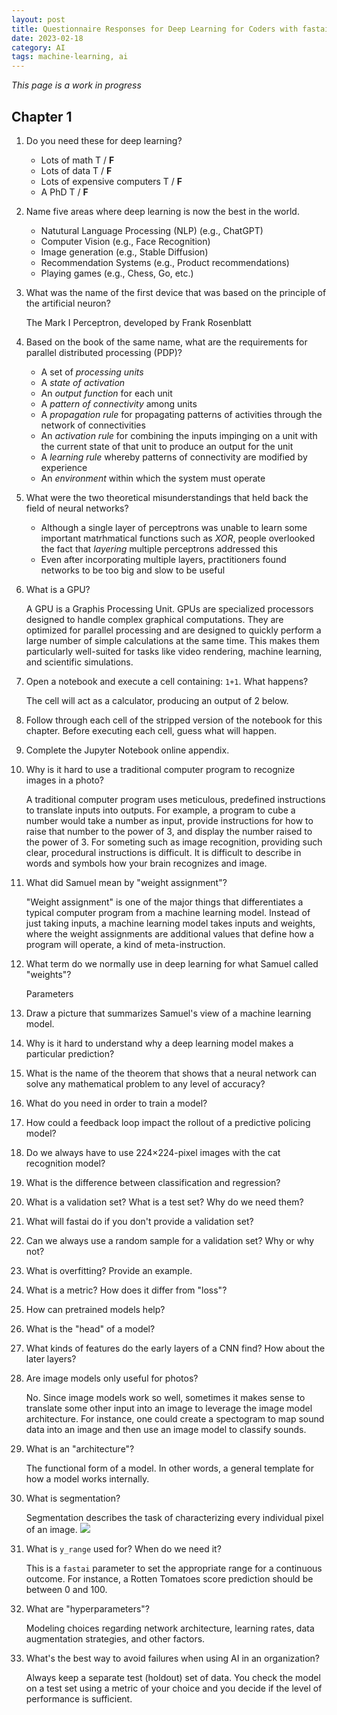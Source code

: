 ```yaml
---
layout: post
title: Questionnaire Responses for Deep Learning for Coders with fastai & PyTorch
date: 2023-02-18
category: AI
tags: machine-learning, ai
---
```


*This page is a work in progress* 

## Chapter 1

1. Do you need these for deep learning?

   - Lots of math T / **F**
   - Lots of data T / **F**
   - Lots of expensive computers T / **F**
   - A PhD T / **F**
   
1. Name five areas where deep learning is now the best in the world.
    - Natutural Language Processing (NLP) (e.g., ChatGPT)
    - Computer Vision (e.g., Face Recognition)
    - Image generation (e.g., Stable Diffusion)
    - Recommendation Systems (e.g., Product recommendations)
    - Playing games (e.g., Chess, Go, etc.)

1. What was the name of the first device that was based on the principle of the artificial neuron?

    The Mark I Perceptron, developed by Frank Rosenblatt

1. Based on the book of the same name, what are the requirements for parallel distributed processing (PDP)?

    - A set of *processing units*
    - A *state of activation*
    - An *output function* for each unit
    - A *pattern of connectivity* among units
    - A *propagation rule* for propagating patterns of activities through the network of connectivities
    - An *activation rule* for combining the inputs impinging on a unit with the current state of that unit to produce an output for the unit
    - A *learning rule* whereby patterns of connectivity are modified by experience
    - An *environment* within which the system must operate

1. What were the two theoretical misunderstandings that held back the field of neural networks?

    - Although a single layer of perceptrons was unable to learn some important matrhmatical functions such as $XOR$, people overlooked the fact that *layering* multiple perceptrons addressed this
    - Even after incorporating multiple layers, practitioners found networks to be too big and slow to be useful

1. What is a GPU?

    A GPU is a Graphis Processing Unit. GPUs are specialized processors designed to handle complex graphical computations. They are optimized for parallel processing and are designed to quickly perform a large number of simple calculations at the same time. This makes them particularly well-suited for tasks like video rendering, machine learning, and scientific simulations.

1. Open a notebook and execute a cell containing: `1+1`. What happens?

    The cell will act as a calculator, producing an output of 2 below.

1. Follow through each cell of the stripped version of the notebook for this chapter. Before executing each cell, guess what will happen.


1. Complete the Jupyter Notebook online appendix.


1. Why is it hard to use a traditional computer program to recognize images in a photo?

    A traditional computer program uses meticulous, predefined instructions to translate inputs into outputs. For example, a program to cube a number would take a number as input, provide instructions for how to raise that number to the power of 3, and display the number raised to the power of 3. For someting such as image recognition, providing such clear, procedural instructions is difficult. It is difficult to describe in words and symbols how your brain recognizes and image.

1. What did Samuel mean by "weight assignment"?

    "Weight assignment" is one of the major things that differentiates a typical computer program from a machine learning model. Instead of just taking inputs, a machine learning model takes inputs and weights, where the weight assignments are additional values that define how a program will operate, a kind of meta-instruction.

1. What term do we normally use in deep learning for what Samuel called "weights"?

    Parameters

1. Draw a picture that summarizes Samuel's view of a machine learning model.
1. Why is it hard to understand why a deep learning model makes a particular prediction?
1. What is the name of the theorem that shows that a neural network can solve any mathematical problem to any level of accuracy?
1. What do you need in order to train a model?
1. How could a feedback loop impact the rollout of a predictive policing model?
1. Do we always have to use 224×224-pixel images with the cat recognition model?
1. What is the difference between classification and regression?
1. What is a validation set? What is a test set? Why do we need them?
1. What will fastai do if you don't provide a validation set?
1. Can we always use a random sample for a validation set? Why or why not?
1. What is overfitting? Provide an example.
1. What is a metric? How does it differ from "loss"?
1. How can pretrained models help?
1. What is the "head" of a model?
1. What kinds of features do the early layers of a CNN find? How about the later layers?
1. Are image models only useful for photos?

    No. Since image models work so well, sometimes it makes sense to translate some other input into an image to leverage the image model architecture. For instance, one could create a spectogram to map sound data into an image and then use an image model to classify sounds.

1. What is an "architecture"?

    The functional form of a model. In other words, a general template for how a model works internally. 
1. What is segmentation?

    Segmentation describes the task of characterizing every individual pixel of an image. ![](https://www.anolytics.ai/wp-content/uploads/2022/07/segment_sgment.jpg)
1. What is `y_range` used for? When do we need it?

    This is a `fastai` parameter to set the appropriate range for a continuous outcome. For instance, a Rotten Tomatoes score prediction should be between 0 and 100.
  
1. What are "hyperparameters"?

    Modeling choices regarding network architecture, learning rates, data augmentation strategies, and other factors.

1. What's the best way to avoid failures when using AI in an organization?

    Always keep a separate test (holdout) set of data. You check the model on a test set using a metric of your choice and you decide if the level of performance is sufficient.